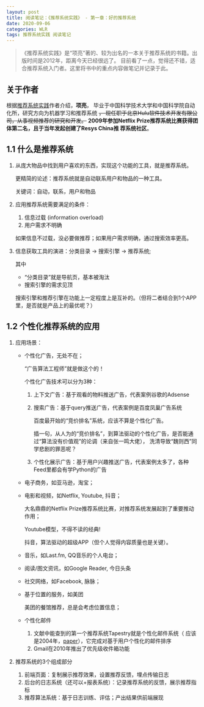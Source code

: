 ```yaml
---
layout: post
title: 阅读笔记：《推荐系统实践》 - 第一章：好的推荐系统
date: 2020-09-06
categories: WLR
tags: 推荐系统实践 阅读笔记
---
```

> 《推荐系统实践》是“项亮”著的、较为出名的一本关于推荐系统的书籍。出版时间是2012年，距离今天已经很远了。
目前看了一点，觉得还不错，适合推荐系统入门者。这里将书中的重点内容做笔记并记录于此。

## 关于作者

根据[推荐系统实践](https://book.douban.com/subject/10769749//)作者介绍，**项亮**，
毕业于中国科学技术大学和中国科学院自动化所，研究方向为机器学习和推荐系统
<del>，
现任职于北京Hulu软件技术开发有限公司，从事视频推荐的研究和开发。</del>
**2009年参加Netflix Prize推荐系统比赛获得团体第二名，且于当年发起创建了Resys China推 荐系统社区**。


## 1.1 什么是推荐系统

1. 从庞大物品中找到用户喜欢的东西，实现这个功能的工具，就是推荐系统。

    更精简的论述：推荐系统就是自动联系用户和物品的一种工具。

    关键词：自动，联系，用户和物品

2. 应用推荐系统需要满足的条件：

    1. 信息过载 (information overload)
    2. 用户需求不明确

    如果信息不过载，没必要做推荐；如果用户需求明确，通过搜索效率更高。

3. 信息获取工具的演进：分类目录 $\rightarrow$ 搜索引擎 $\rightarrow$ 推荐系统;

    其中

    - “分类目录”就是导航页，基本被淘汰
    - 搜索引擎的需求见顶

    搜索引擎和推荐引擎在功能上一定程度上是互补的。（但将二者结合到1个APP里，是否就是产品上的最优呢？）

## 1.2 个性化推荐系统的应用

1. 应用场景：

    - 个性化广告，无处不在；
        
        “广告算法工程师”就是做这个的！

        个性化广告技术可以分为3种：

        1. 上下文广告：基于观看的物料推送广告，代表案例谷歌的Adsense
        2. 搜索广告：基于query推送广告，代表案例是百度凤巢广告系统

            百度最开始的“竞价排名”系统，应该不算是个性化广告。
            
            插一句，从人为的“竞价排名”，到算法驱动的个性化广告，是否能通过“算法没有价值观”的论调（来自张一鸣大佬），
            洗清导致“魏则西”同学悲剧的罪恶呢？

        3. 个性化展示广告：基于用户兴趣推送广告，代表案例太多了，各种Feed里都会有学Python的广告
    
    - 电子商务，如亚马逊，淘宝；
    - 电影和视频，如Netflix, Youtube, 抖音；

        大名鼎鼎的Netflix Prize推荐系统比赛，对推荐系统发展起到了重要推动作用；

        Youtube模型，不得不读的经典!

        抖音，算法驱动的超级APP（但个人觉得内容质量也是关键）。

    - 音乐，如Last.fm, QQ音乐的个人电台；
    - 阅读/图文资讯，如Google Reader, 今日头条
    - 社交网络，如Facebook, 脉脉；
    - 基于位置的服务，如美团

        美团的餐馆推荐，总是会考虑位置信息；

    - 个性化邮件

        1. 文献中能查到的第一个推荐系统Tapestry就是个性化邮件系统（
            应该是2004年，[paper](http://courses.ischool.utexas.edu/Turnbull_Don/2004/spring/i385q-dt/readings/McDonald_Ackerman-2000-Expert.pdf)），它完成对基于用户个性化的邮件排序
        2. Gmail在2010年推出了优先级收件箱功能

2. 推荐系统的3个组成部分

    1. 前端页面：复制展示推荐效果，设置推荐反馈，埋点传输日志
    2. 后台的日志系统（还可以+报表系统）：记录推荐系统的反馈，展示推荐指标
    3. 推荐算法系统：基于日志训练、评估；产出结果供前端展现